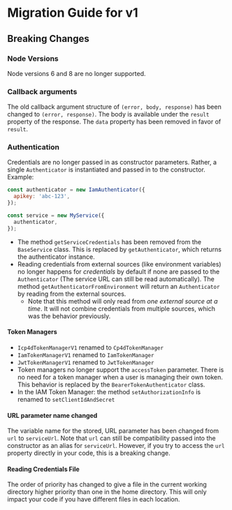 # Migration Guide for v1

## Breaking Changes

### Node Versions
Node versions 6 and 8 are no longer supported.

### Callback arguments
The old callback argument structure of `(error, body, response)` has been changed to `(error, response)`. The body is available under the `result` property of the response. The `data` property has been removed in favor of `result`.

### Authentication
Credentials are no longer passed in as constructor parameters. Rather, a single `Authenticator` is instantiated and passed in to the constructor. Example:

```js
const authenticator = new IamAuthenticator({
  apikey: 'abc-123',
});

const service = new MyService({
  authenticator,
});
```

- The method `getServiceCredentials` has been removed from the `BaseService` class. This is replaced by `getAuthenticator`, which returns the authenticator instance.
- Reading credentials from external sources (like environment variables) no longer happens for _credentials_ by default if none are passed to the `Authenticator` (The service URL can still be read automatically). The method `getAuthenticatorFromEnvironment` will return an `Authenticator` by reading from the external sources.
  - Note that this method will only read from _one external source at a time_. It will not combine credentials from multiple sources, which was the behavior previously.

#### Token Managers
- `Icp4dTokenManagerV1` renamed to `Cp4dTokenManager`
- `IamTokenManagerV1` renamed to `IamTokenManager`
- `JwtTokenManagerV1` renamed to `JwtTokenManager`
- Token managers no longer support the `accessToken` parameter. There is no need for a token manager when a user is managing their own token. This behavior is replaced by the `BearerTokenAuthenticator` class.
- In the IAM Token Manager: the method `setAuthorizationInfo` is renamed to `setClientIdAndSecret`

#### URL parameter name changed
The variable name for the stored, URL parameter has been changed from `url` to `serviceUrl`. Note that `url` can still be compatibility passed into the constructor as an alias for `serviceUrl`. However, if you try to access the `url` property directly in your code, this is a breaking change.

#### Reading Credentials File
The order of priority has changed to give a file in the current working directory higher priority than one in the home directory. This will only impact your code if you have different files in each location.
